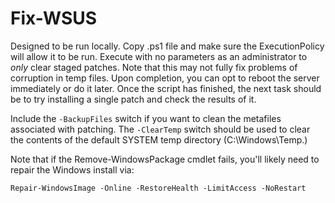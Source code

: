 # Fix-WSUS
Designed to be run locally. Copy .ps1 file and make sure the ExecutionPolicy will allow it to be run. Execute with no parameters as an administrator to *only* clear staged patches. Note that this may not fully fix problems of corruption in temp files. Upon completion, you can opt to reboot the server immediately or do it later. Once the script has finished, the next task should be to try installing a single patch and check the results of it.

Include the `-BackupFiles` switch if you want to clean the metafiles associated with patching. The `-ClearTemp` switch should be used to clear the contents of the default SYSTEM temp directory (C:\Windows\Temp.)
    
Note that if the Remove-WindowsPackage cmdlet fails, you'll likely need to repair the Windows install via:

	Repair-WindowsImage -Online -RestoreHealth -LimitAccess -NoRestart
